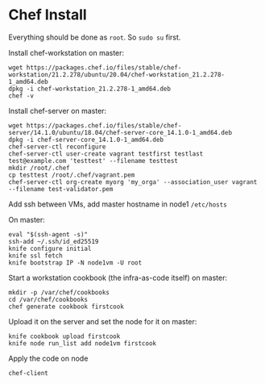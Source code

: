 # Chef Install

Everything should be done as `root`. So `sudo su` first.

Install chef-workstation on master:

```
wget https://packages.chef.io/files/stable/chef-workstation/21.2.278/ubuntu/20.04/chef-workstation_21.2.278-1_amd64.deb
dpkg -i chef-workstation_21.2.278-1_amd64.deb
chef -v
```

Install chef-server on master:

```
wget https://packages.chef.io/files/stable/chef-server/14.1.0/ubuntu/18.04/chef-server-core_14.1.0-1_amd64.deb
dpkg -i chef-server-core_14.1.0-1_amd64.deb
chef-server-ctl reconfigure
chef-server-ctl user-create vagrant testfirst testlast test@example.com 'testtest' --filename testtest
mkdir /root/.chef
cp testtest /root/.chef/vagrant.pem
chef-server-ctl org-create myorg 'my_orga' --association_user vagrant --filename test-validator.pem
```

Add ssh between VMs, add master hostname in node1 `/etc/hosts`

On master:

```
eval "$(ssh-agent -s)"
ssh-add ~/.ssh/id_ed25519
knife configure initial
knife ssl fetch
knife bootstrap IP -N node1vm -U root
```

Start a workstation cookbook (the infra-as-code itself) on master:

```
mkdir -p /var/chef/cookbooks
cd /var/chef/cookbooks
chef generate cookbook firstcook
```

Upload it on the server and set the node for it on master:

```
knife cookbook upload firstcook
knife node run_list add node1vm firstcook
```

Apply the code on node

```
chef-client
```
